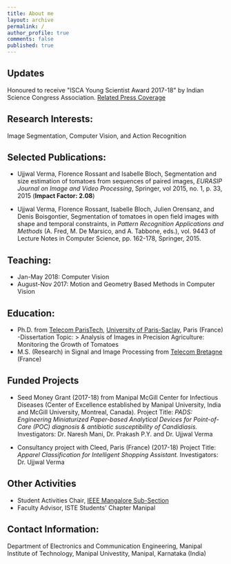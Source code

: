 ```yaml
---
title: About me
layout: archive
permalink: /
author_profile: true
comments: false
published: true
---
```


## Updates
Honoured to receive "ISCA Young Scientist Award 2017-18" by Indian Science Congress Association. [Related Press Coverage](https://timesofindia.indiatimes.com/city/mangaluru/indian-science-congress-honours-mit-manipal-professor-with-young-scientist-award/articleshowprint/63447042.cms)



## Research Interests:
Image Segmentation, Computer Vision, and Action Recognition


## Selected Publications:
- Ujjwal Verma, Florence Rossant and Isabelle Bloch,
	Segmentation and size estimation of tomatoes from sequences of paired images,
	_EURASIP Journal on Image and Video Processing_, Springer, vol 2015, no. 1, p. 33, 2015 (**Impact Factor: 	  2.08**)

- Ujjwal Verma, Florence Rossant, Isabelle Bloch, Julien Orensanz, and Denis Boisgontier,
	Segmentation of tomatoes in open field images with shape and temporal constraints,
	in _Pattern Recognition Applications and Methods_ (A. Fred, M. De Marsico, and A. Tabbone,
	eds.), vol. 9443 of Lecture Notes in Computer Science, pp. 162-178, Springer, 2015.


## Teaching:
- Jan-May 2018: Computer Vision
- August-Nov 2017: Motion and Geometry Based Methods in Computer Vision


## Education:
- Ph.D. from [Telecom ParisTech](https://www.telecom-paristech.fr/), [University of Paris-Saclay](https://www.universite-paris-saclay.fr/en), Paris (France) 
		-Dissertation Topic: > Analysis of Images in Precision Agriculture: Monitoring the Growth of
Tomatoes
- M.S. (Research) in Signal and Image Processing from [Telecom Bretagne](https://www.imt-atlantique.fr/) (France) 


## Funded Projects
- Seed Money Grant (2017-18) from Manipal McGill Center for Infectious Diseases (Center of Excellence established 		  by Manipal University, India and McGill University, Montreal, Canada). 
	Project Title: _PADS: Engineering Miniaturized Paper-based Analytical Devices for Point-of-Care (POC) 			diagnosis & antibiotic susceptibility of Candidiasis._
	Investigators: Dr. Naresh Mani, Dr. Prakash P.Y. and Dr. Ujjwal Verma


- Consultancy project with Cleed, Paris (France) (2017-18)
	Project Title: _Apparel Classification for Intelligent Shopping Assistant._
	Investigators: Dr. Ujjwal Verma



## Other Activities

- Student Activities Chair, [IEEE Mangalore Sub-Section](www.ieee-mangalore.org) 
- Faculty Advisor, ISTE Students' Chapter Manipal




## Contact Information:
 
Department of Electronics and Communication Engineering,
Manipal Institute of Technology,
Manipal Univestity,
Manipal, Karnataka (India)
